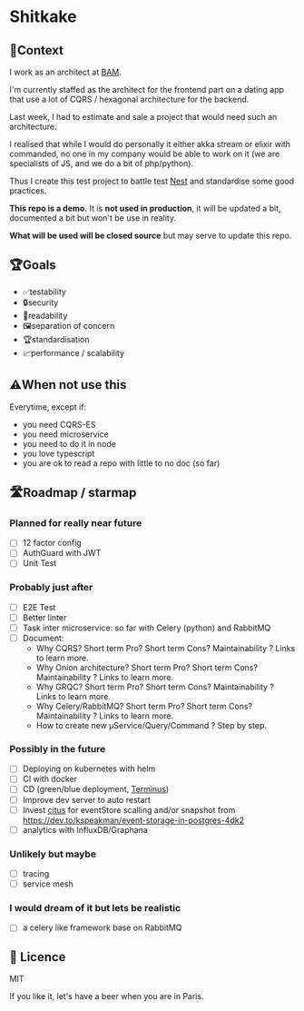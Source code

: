# Shitkake

## 🎉Context

I work as an architect at [BAM](https://www.bam.tech/).

I'm currently staffed as the architect for the frontend part on a dating app that use a lot of CQRS / hexagonal architecture for the backend.

Last week, I had to estimate and sale a project that would need such an architecture.

I realised that while I would do personally it either akka stream or elixir with commanded, no one in my company would be able to work on it (we are specialists of JS, and we do a bit of php/python).

Thus I create this test project to battle test [Nest](https://docs.nestjs.com/) and standardise some good practices.

**This repo is a demo.**
It is **not used in production**, it will be updated a bit, documented a bit but won't be use in reality.

**What will be used will be closed source** but may serve to update this repo.

## 🏆Goals

- ✅testability
- 🔒security
- 📖readability
- 🖼separation of concern
- 🏆standardisation
- 📈performance / scalability

## ⚠️When not use this

Everytime, except if:

- you need CQRS-ES
- you need microservice
- you need to do it in node
- you love typescript
- you are ok to read a repo with little to no doc (so far)

## 🛣Roadmap / starmap

### Planned for really near future

- [ ] 12 factor config
- [ ] AuthGuard with JWT
- [ ] Unit Test

### Probably just after

- [ ] E2E Test
- [ ] Better linter
- [ ] Task inter microservice: so far with Celery (python) and RabbitMQ
- [ ] Document:
  - Why CQRS? Short term Pro? Short term Cons? Maintainability ? Links to learn more.
  - Why Onion architecture? Short term Pro? Short term Cons? Maintainability ? Links to learn more.
  - Why GRQC? Short term Pro? Short term Cons? Maintainability ? Links to learn more.
  - Why Celery/RabbitMQ? Short term Pro? Short term Cons? Maintainability ? Links to learn more.
  - How to create new µService/Query/Command ? Step by step.

### Possibly in the future

- [ ] Deploying on kubernetes with helm
- [ ] CI with docker
- [ ] CD (green/blue deployment, [Terminus](https://docs.nestjs.com/recipes/terminus))
- [ ] Improve dev server to auto restart
- [ ] Invest [citus](https://www.citusdata.com/) for eventStore scalling and/or snapshot from https://dev.to/kspeakman/event-storage-in-postgres-4dk2
- [ ] analytics with InfluxDB/Graphana

### Unlikely but maybe

- [ ] tracing
- [ ] service mesh

### I would dream of it but lets be realistic

- [ ] a celery like framework base on RabbitMQ

## 📜 Licence

MIT

If you like it, let's have a beer when you are in Paris.
